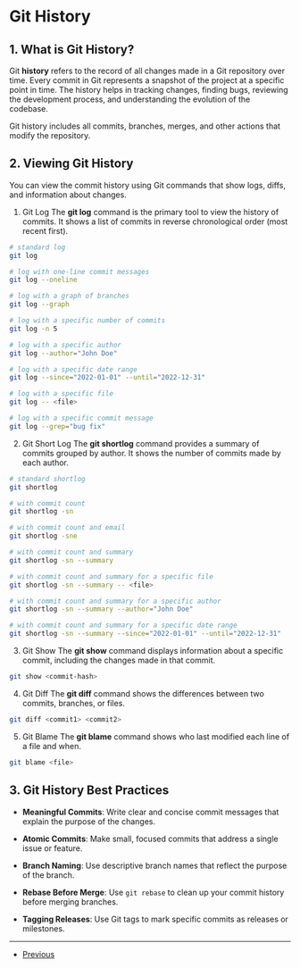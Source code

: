 # Git History

## 1. What is Git History?

Git **history** refers to the record of all changes made in a Git repository over time. Every commit in Git represents a snapshot of the project at a specific point in time. The history helps in tracking changes, finding bugs, reviewing the development process, and understanding the evolution of the codebase.

Git history includes all commits, branches, merges, and other actions that modify the repository.

## 2. Viewing Git History

You can view the commit history using Git commands that show logs, diffs, and information about changes.

1. Git Log
The **git log** command is the primary tool to view the history of commits. It shows a list of commits in reverse chronological order (most recent first).

```bash
# standard log
git log 

# log with one-line commit messages
git log --oneline

# log with a graph of branches
git log --graph

# log with a specific number of commits
git log -n 5

# log with a specific author
git log --author="John Doe"

# log with a specific date range
git log --since="2022-01-01" --until="2022-12-31"

# log with a specific file
git log -- <file>

# log with a specific commit message
git log --grep="bug fix"
```

2. Git Short Log
The **git shortlog** command provides a summary of commits grouped by author. It shows the number of commits made by each author.

```bash
# standard shortlog
git shortlog

# with commit count
git shortlog -sn

# with commit count and email
git shortlog -sne

# with commit count and summary
git shortlog -sn --summary

# with commit count and summary for a specific file
git shortlog -sn --summary -- <file>

# with commit count and summary for a specific author
git shortlog -sn --summary --author="John Doe"

# with commit count and summary for a specific date range
git shortlog -sn --summary --since="2022-01-01" --until="2022-12-31"
```

3. Git Show
The **git show** command displays information about a specific commit, including the changes made in that commit.

```bash
git show <commit-hash>
```

4. Git Diff
The **git diff** command shows the differences between two commits, branches, or files.

```bash
git diff <commit1> <commit2>
```

5. Git Blame
The **git blame** command shows who last modified each line of a file and when.

```bash
git blame <file>
```

## 3. Git History Best Practices

- **Meaningful Commits**: Write clear and concise commit messages that explain the purpose of the changes.

- **Atomic Commits**: Make small, focused commits that address a single issue or feature.

- **Branch Naming**: Use descriptive branch names that reflect the purpose of the branch.

- **Rebase Before Merge**: Use `git rebase` to clean up your commit history before merging branches.

- **Tagging Releases**: Use Git tags to mark specific commits as releases or milestones.


---

- [Previous](./6-pr.md)

